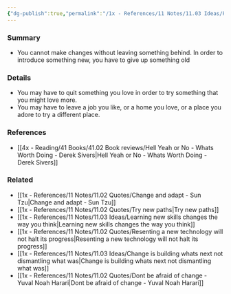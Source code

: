 ```yaml
---
{"dg-publish":true,"permalink":"/1x - References/11 Notes/11.03 Ideas/Personal change requires some space to happen/","title":"Personal change requires some space to happen","created":"2023-06-25T17:45:36.000+03:00","updated":"2024-02-14T20:18:25.681+03:00"}
---
```



### Summary
- You cannot make changes without leaving something behind. In order to introduce something new, you have to give up something old

### Details
- You may have to quit something you love in order to try something that you might love more.
- You may have to leave a job you like, or a home you love, or a place you adore to try a different place.

### References
- [[4x - Reading/41 Books/41.02 Book reviews/Hell Yeah or No - Whats Worth Doing - Derek Sivers\|Hell Yeah or No - Whats Worth Doing - Derek Sivers]]

### Related
- [[1x - References/11 Notes/11.02 Quotes/Change and adapt - Sun Tzu\|Change and adapt - Sun Tzu]]
- [[1x - References/11 Notes/11.02 Quotes/Try new paths\|Try new paths]]
- [[1x - References/11 Notes/11.03 Ideas/Learning new skills changes the way you think\|Learning new skills changes the way you think]]
- [[1x - References/11 Notes/11.02 Quotes/Resenting a new technology will not halt its progress\|Resenting a new technology will not halt its progress]]
- [[1x - References/11 Notes/11.03 Ideas/Change is building whats next not dismantling what was\|Change is building whats next not dismantling what was]]
- [[1x - References/11 Notes/11.02 Quotes/Dont be afraid of change - Yuval Noah Harari\|Dont be afraid of change - Yuval Noah Harari]]